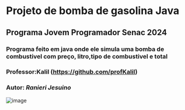 # Projeto de bomba de gasolina Java
## Programa Jovem Programador Senac 2024
### Programa feito em java onde ele simula uma bomba de combustivel com preço, litro,tipo de combustivel e total 

### Professor:Kalil (https://github.com/profKalil)

### Autor: *Ranieri Jesuino*

![image](https://github.com/Ranierij/Bomba-De-Gasolina/assets/95530644/f243e7fd-a08b-467f-9216-e9e19dd3b94b)

